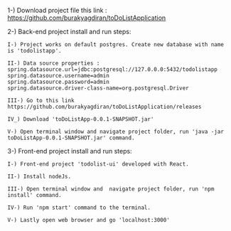 1-) Download project file this link : https://github.com/burakyagdiran/toDoListApplication

2-) Back-end project install and run steps:

	I-) Project works on default postgres. Create new database with name is 'todolistapp'.
	
	II-) Data source properties :
	spring.datasource.url=jdbc:postgresql://127.0.0.0:5432/todolistapp
	spring.datasource.username=admin
	spring.datasource.password=admin
	spring.datasource.driver-class-name=org.postgresql.Driver
	
	III-) Go to this link https://github.com/burakyagdiran/toDoListApplication/releases

	IV_) Download 'toDoListApp-0.0.1-SNAPSHOT.jar'

	V-) Open terminal window and navigate project folder, run 'java -jar toDoListApp-0.0.1-SNAPSHOT.jar' command.
	
3-) Front-end project install and run steps:

	I-) Front-end project 'todolist-ui' developed with React.

	II-) Install nodeJs.

	III-) Open terminal window and  navigate project folder, run 'npm install' command.
	
	IV-) Run 'npm start' command to the terminal.
	
	V-) Lastly open web browser and go 'localhost:3000'


